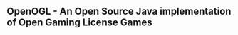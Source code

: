 OpenOGL - An Open Source Java implementation of Open Gaming License Games
-------------------------------------------------------------------------





